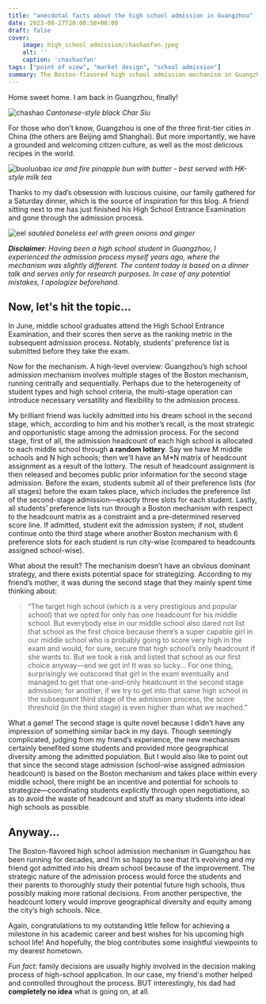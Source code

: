 ```yaml
---
title: "anecdotal facts about the high school admission in Guangzhou"
date: 2023-08-27T20:00:58+08:00
draft: false
cover:
    image: high_school_admission/chashaofan.jpeg
    alt: ''
    caption: 'chashaofan'
tags: ["point of view", "market design", "school admission"]
summary: The Boston-flavored high school admission mechanism in Guangzhou has been running for decades, and I’m so happy to see that it’s evolving and my friend got admitted into his dream school because of the improvement.
---
```


Home sweet home. I am back in Guangzhou, finally!

![chashao](/high_school_admission/chashao.jpeg)
*Cantonese-style black Char Siu*

For those who don’t know, Guangzhou is one of the three first-tier cities in China (the others are Beijing amd Shanghai). But more importantly, we have a grounded and welcoming citizen culture, as well as the most delicious recipes in the world.

![buoluobao](/high_school_admission/buoluobao.jpeg)
*ice and fire pinapple bun with butter - best served with HK-style milk tea*

Thanks to my dad’s obsession with luscious cuisine, our family gathered for a Saturday dinner, which is the source of inspiration for this blog. A friend sitting next to me has just finished his High School Entrance Examination and gone through the admission process.



![eel](/high_school_admission/eel.jpeg)
*sautéed boneless eel with green onions and ginger*

***Disclaimer**: Having been a high school student in Guangzhou, I experienced the admission process myself years ago, where the mechanism was slightly different. The content today is based on a dinner talk and serves only for research purposes. In case of any potential mistakes, I apologize beforehand.*

## Now, let's hit the topic...

In June, middle school graduates attend the High School Entrance Examination, and their scores then serve as the ranking metric in the subsequent admission process. Notably, students’ preference list is submitted before they take the exam.

Now for the mechanism. A high-level overview: Guangzhou’s high school admission mechanism involves multiple stages of the Boston mechanism, running centrally and sequentially. Perhaps due to the heterogeneity of student types and high school criteria, the multi-stage operation can introduce necessary versatility and flexibility to the admission process.

My brilliant friend was luckily admitted into his dream school in the second stage, which, according to him and his mother’s recall, is the most strategic and opportunistic stage among the admission process. For the second stage, first of all, the admission headcount of each high school is allocated to each middle school through **a random lottery**. Say we have M middle schools and N high schools; then we’ll have an M*N matrix of headcount assignment as a result of the lottery. The result of headcount assignment is then released and becomes public prior information for the second stage admission. Before the exam, students submit all of their preference lists (for all stages) before the exam takes place, which includes the preference list of the second-stage admission—exactly three slots for each student. Lastly, all students’ preference lists run through a Boston mechanism with respect to the headcount matrix as a constraint and a pre-determined reserved score line. If admitted, student exit the admission system; if not, student continue onto the third stage where another Boston mechanism with 6 preference slots for each student is run city-wise (compared to headcounts assigned school-wise).

What about the result? The mechanism doesn’t have an obvious dominant strategy, and there exists potential space for strategizing. According to my friend’s mother, it was during the second stage that they mainly spent time thinking about:

>  “The target high school (which is a very prestigious and popular school) that we opted for only has one headcount for his middle school. But everybody else in our middle school also dared not list that school as the first choice because there’s a super capable girl in our middle school who is probably going to score very high in the exam and would, for sure, secure that high school’s only headcount if she wants to. But we took a risk and listed that school as our first choice anyway—and we got in! It was so lucky… For one thing, surprisingly we outscored that girl in the exam eventually and managed to get that one-and-only headcount in the second stage admission; for another, if we try to get into that same high school in the subsequent third stage of the admission process, the score threshold (in the third stage) is even higher than what we reached.”

What a game! The second stage is quite novel because I didn’t have any impression of something similar back in my days. Though seemingly complicated, judging from my friend’s experience, the new mechanism certainly benefited some students and provided more geographical diversity among the admitted population. But I would also like to point out that since the second stage admission (school-wise assigned admission headcount) is based on the Boston mechanism and takes place within every middle school, there might be an incentive and potential for schools to strategize—coordinating students explicitly through open negotiations, so as to avoid the waste of headcount and stuff as many students into ideal high schools as possible.

## Anyway...

The Boston-flavored high school admission mechanism in Guangzhou has been running for decades, and I’m so happy to see that it’s evolving and my friend got admitted into his dream school because of the improvement. The strategic nature of the admission process would force the students and their parents to thoroughly study their potential future high schools, thus possibly making more rational decisions. From another perspective, the headcount lottery would improve geographical diversity and equity among the city’s high schools. Nice.

Again, congratulations to my outstanding little fellow for achieving a milestone in his academic career and best wishes for his upcoming high school life! And hopefully, the blog contributes some insightful viewpoints to my dearest hometown.

*Fun fact*: family decisions are usually highly involved in the decision making process of high-school application. In our case, my friend's mother helped and controlled throughout the process. BUT interestingly, his dad had **completely no idea** what is going on, at all.
